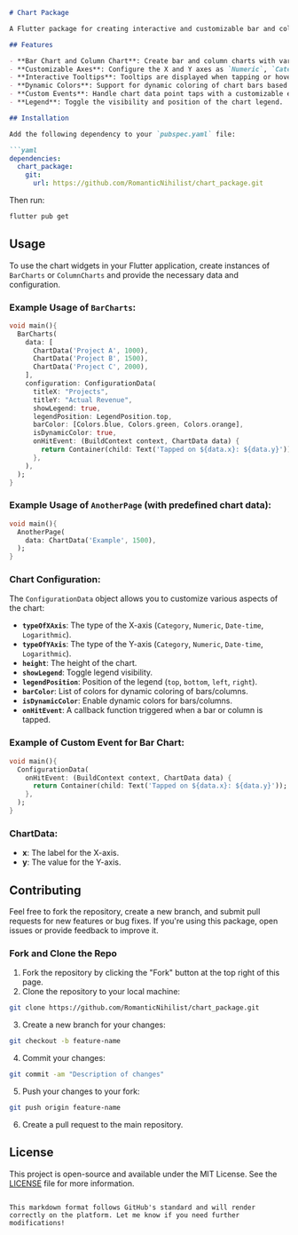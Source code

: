 ```markdown
# Chart Package

A Flutter package for creating interactive and customizable bar and column charts. This package allows you to easily visualize data with support for dynamic coloring, tooltips, and event handling.

## Features

- **Bar Chart and Column Chart**: Create bar and column charts with various configurations.
- **Customizable Axes**: Configure the X and Y axes as `Numeric`, `Category`, `Date-time`, or `Logarithmic`.
- **Interactive Tooltips**: Tooltips are displayed when tapping or hovering over chart data points.
- **Dynamic Colors**: Support for dynamic coloring of chart bars based on the index of data.
- **Custom Events**: Handle chart data point taps with a customizable event handler.
- **Legend**: Toggle the visibility and position of the chart legend.

## Installation

Add the following dependency to your `pubspec.yaml` file:

```yaml
dependencies:
  chart_package:
    git:
      url: https://github.com/RomanticNihilist/chart_package.git
```

Then run:

```bash
flutter pub get
```

## Usage

To use the chart widgets in your Flutter application, create instances of `BarCharts` or `ColumnCharts` and provide the necessary data and configuration.

### Example Usage of `BarCharts`:

```dart
void main(){
  BarCharts(
    data: [
      ChartData('Project A', 1000),
      ChartData('Project B', 1500),
      ChartData('Project C', 2000),
    ],
    configuration: ConfigurationData(
      titleX: "Projects",
      titleY: "Actual Revenue",
      showLegend: true,
      legendPosition: LegendPosition.top,
      barColor: [Colors.blue, Colors.green, Colors.orange],
      isDynamicColor: true,
      onHitEvent: (BuildContext context, ChartData data) {
        return Container(child: Text('Tapped on ${data.x}: ${data.y}'));
      },
    ),
  );
}
```

### Example Usage of `AnotherPage` (with predefined chart data):

```dart
void main(){
  AnotherPage(
    data: ChartData('Example', 1500),
  );
}
```

### Chart Configuration:

The `ConfigurationData` object allows you to customize various aspects of the chart:

- **`typeOfXAxis`**: The type of the X-axis (`Category`, `Numeric`, `Date-time`, `Logarithmic`).
- **`typeOfYAxis`**: The type of the Y-axis (`Category`, `Numeric`, `Date-time`, `Logarithmic`).
- **`height`**: The height of the chart.
- **`showLegend`**: Toggle legend visibility.
- **`legendPosition`**: Position of the legend (`top`, `bottom`, `left`, `right`).
- **`barColor`**: List of colors for dynamic coloring of bars/columns.
- **`isDynamicColor`**: Enable dynamic colors for bars/columns.
- **`onHitEvent`**: A callback function triggered when a bar or column is tapped.

### Example of Custom Event for Bar Chart:

```dart
void main(){
  ConfigurationData(
    onHitEvent: (BuildContext context, ChartData data) {
      return Container(child: Text('Tapped on ${data.x}: ${data.y}'));
    },
  );
}
```

### ChartData:

- **x**: The label for the X-axis.
- **y**: The value for the Y-axis.

## Contributing

Feel free to fork the repository, create a new branch, and submit pull requests for new features or bug fixes. If you're using this package, open issues or provide feedback to improve it.

### Fork and Clone the Repo

1. Fork the repository by clicking the "Fork" button at the top right of this page.
2. Clone the repository to your local machine:

```bash
git clone https://github.com/RomanticNihilist/chart_package.git
```

3. Create a new branch for your changes:

```bash
git checkout -b feature-name
```

4. Commit your changes:

```bash
git commit -am "Description of changes"
```

5. Push your changes to your fork:

```bash
git push origin feature-name
```

6. Create a pull request to the main repository.

## License

This project is open-source and available under the MIT License. See the [LICENSE](LICENSE) file for more information.
```

This markdown format follows GitHub's standard and will render correctly on the platform. Let me know if you need further modifications!